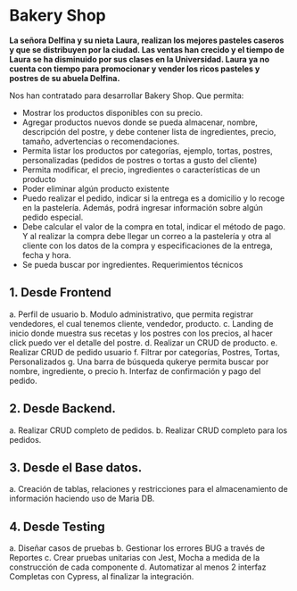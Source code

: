 # Bakery Shop

**La señora Delfina y su nieta Laura, realizan los mejores pasteles caseros y que se distribuyen por la ciudad. Las ventas han crecido y el tiempo de Laura se ha disminuido por sus clases en la Universidad. Laura ya no cuenta con tiempo para promocionar y vender los ricos pasteles y postres de su abuela Delfina.**

Nos han contratado para desarrollar Bakery Shop. Que permita:

-	Mostrar los productos disponibles con su precio.
-	Agregar productos nuevos donde se pueda almacenar, nombre, descripción del postre, y debe contener lista de ingredientes, precio, tamaño, advertencias o recomendaciones.
-	Permita listar los productos por categorías, ejemplo, tortas, postres, personalizadas (pedidos de postres o tortas a gusto del cliente)
-	Permita modificar, el precio, ingredientes o características de un producto
-	Poder eliminar algún producto existente
-	Puedo realizar el pedido, indicar si la entrega es a domicilio y lo recoge en la pastelería. Además, podrá ingresar información sobre algún pedido especial.
-	Debe calcular el valor de la compra en total, indicar el método de pago. Y al realizar la compra debe llegar un correo a la pastelería y otra al cliente con los datos de la compra y especificaciones de la entrega, fecha y hora. 
-	Se pueda buscar por ingredientes.
Requerimientos técnicos
## **1.	Desde Frontend**
a.	Perfil de usuario
b.	Modulo administrativo, que permita registrar vendedores, el cual tenemos cliente, vendedor, producto. 
c.	Landing de inicio donde muestra sus recetas y los postres con los precios, al hacer click puedo ver el detalle del postre.
d.	Realizar un CRUD de producto.
e.	Realizar CRUD de pedido usuario 
f.	Filtrar por categorías, Postres, Tortas, Personalizados
g.	Una barra de búsqueda qukerye permita buscar por nombre, ingrediente, o precio
h.	Interfaz de confirmación y pago del pedido.

## **2.	Desde Backend.**
a.	Realizar CRUD completo de pedidos.
b.	Realizar CRUD completo para los pedidos. 
## **3.	Desde el Base datos.**
a.	Creación de tablas, relaciones y restricciones para el almacenamiento de información haciendo uso de Maria DB.

## **4.	Desde Testing**
a.	Diseñar casos de pruebas
b.	Gestionar los errores BUG a través de Reportes 
c.	Crear pruebas unitarias con Jest, Mocha a medida de la construcción de cada componente
d.	Automatizar al menos 2 interfaz Completas con Cypress, al finalizar la integración.

